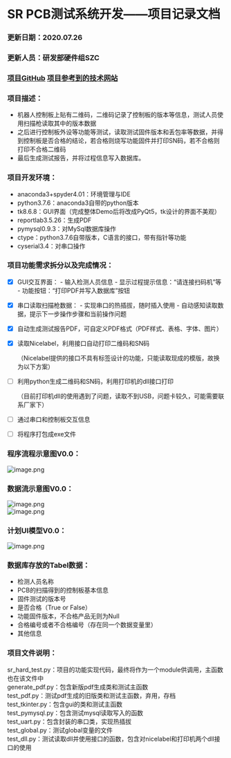 # SR PCB测试系统开发——项目记录文档

<a name="qFqzt"></a>
### 更新日期：2020.07.26
<a name="YZrnv"></a>
### 更新人员：研发部硬件组SZC
<a name="L5YGG"></a>
### [项目GitHub](https://github.com/RadarSun/SR_work) [项目参考到的技术网站]()
<a name="VSfA0"></a>
### 项目描述：

- 机器人控制板上贴有二维码，二维码记录了控制板的版本等信息，测试人员使用扫描枪读取其中的版本数据
- 之后进行控制板外设等功能等测试，读取测试固件版本和丢包率等数据，并得到控制板是否合格的结论，若合格则烧写功能固件并打印SN码，若不合格则打印不合格二维码
- 最后生成测试报告，并将过程信息写入数据库。
<a name="Efpmt"></a>
### 项目开发环境：

- anaconda3+spyder4.01：环境管理与IDE
- python3.7.6：anaconda3自带的python版本
- tk8.6.8：GUI界面（完成整体Demo后将改成PyQt5，tk设计的界面不美观）
- reportlab3.5.26：生成PDF
- pymysql0.9.3：对MySql数据库操作
- ctype：python3.7.6自带版本，C语言的接口，带有指针等功能
- cyserial3.4：对串口操作
<a name="a2TG1"></a>
### 项目功能需求拆分以及完成情况：

- [x] GUI交互界面：
      - 输入检测人员信息
      - 显示过程提示信息：“请连接扫码机”等
      - 功能按钮：“打印PDF并写入数据库”按钮
- [x] 串口读取扫描枪数据：
      - 实现串口的热插拔，随时插入使用
      - 自动感知读取数据，提示下一步操作步骤和当前操作问题
- [x] 自动生成测试报告PDF，可自定义PDF格式（PDF样式、表格、字体、图片）
- [x] 读取Nicelabel，利用接口自动打印二维码和SN码

   （Nicelabel提供的接口不具有标签设计的功能，只能读取现成的模版，故换为以下方案）

- [ ] 利用python生成二维码和SN码，利用打印机的dll接口打印

    （目前打印机dll的使用遇到了问题，读取不到USB，问题卡较久，可能需要联系厂家下）

- [ ] 通过串口和控制板交互信息
- [ ] 将程序打包成exe文件
<a name="VYOhY"></a>
### 程序流程示意图V0.0：
![image.png](https://cdn.nlark.com/yuque/0/2020/png/753325/1595390587286-25e52259-ebd7-4c72-b173-f43cba77b6e7.png#align=left&display=inline&height=453&margin=%5Bobject%20Object%5D&name=image.png&originHeight=905&originWidth=531&size=48333&status=done&style=none&width=265.5)
<a name="ww5I9"></a>
### 数据流示意图V0.0：
![image.png](https://cdn.nlark.com/yuque/0/2020/png/753325/1595399952494-b762ea7d-cf3a-474c-b6ba-87bdacf1a758.png#align=left&display=inline&height=215&margin=%5Bobject%20Object%5D&name=image.png&originHeight=430&originWidth=793&size=42405&status=done&style=none&width=396.5)<br />![image.png](https://cdn.nlark.com/yuque/0/2020/png/753325/1595499705902-f3960cb2-35ad-4d93-8529-5a29f5cf6ec5.png#align=left&display=inline&height=207&margin=%5Bobject%20Object%5D&name=image.png&originHeight=413&originWidth=556&size=51405&status=done&style=none&width=278)
<a name="hgh9q"></a>
### 计划UI模型V0.0：
![image.png](https://cdn.nlark.com/yuque/0/2020/png/753325/1595401259181-358f21ee-7a05-4d9e-864b-60856d5def70.png#align=left&display=inline&height=311&margin=%5Bobject%20Object%5D&name=image.png&originHeight=621&originWidth=717&size=37119&status=done&style=none&width=358.5)
<a name="55Dp5"></a>
### 数据库存放的Tabel数据：

- 检测人员名称
- PCB的扫描得到的控制板基本信息
- 固件测试的版本号
- 是否合格（True or False）
- 功能固件版本，不合格产品无则为Null
- 合格编号或者不合格编号（存在同一个数据变量里）
- 其他信息
<a name="aEiPk"></a>
### 项目文件说明：
sr_hard_test.py：项目的功能实现代码，最终将作为一个module供调用，主函数也在该文件中<br />generate_pdf.py：包含新版pdf生成类和测试主函数<br />test_pdf.py：测试pdf生成的旧版类和测试主函数，弃用，存档<br />test_tkinter.py：包含gui的类和测试主函数<br />test_pymysql.py：包含测试mysql读取写入的函数<br />test_uart.py：包含封装的串口类，实现热插拔<br />test_global.py：测试global变量的文件<br />test_dll.py：测试读取dll并使用接口的函数，包含对nicelabel和打印机两个dll接口的使用<br />
<br />

